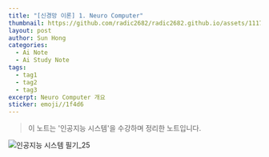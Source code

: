 ```yaml
---
title: "[신경망 이론] 1. Neuro Computer"
thumbnail: https://github.com/radic2682/radic2682.github.io/assets/11177959/defc2852-23b8-4a18-8980-399bd86d028c
layout: post
author: Sun Hong
categories:
  - Ai Note
  - Ai Study Note
tags:
  - tag1
  - tag2
  - tag3
excerpt: Neuro Computer 개요
sticker: emoji//1f4d6
---
```

> 이 노트는 '인공지능 시스템'을 수강하며 정리한 노트입니다.

![인공지능 시스템 필기_25](https://github.com/radic2682/radic2682.github.io/assets/11177959/defc2852-23b8-4a18-8980-399bd86d028c)